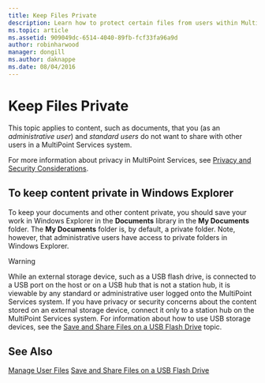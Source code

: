 ```yaml
---
title: Keep Files Private
description: Learn how to protect certain files from users within MultiPoint Services
ms.topic: article
ms.assetid: 909049dc-6514-4040-89fb-fcf33fa96a9d
author: robinharwood
manager: dongill
ms.author: daknappe
ms.date: 08/04/2016
---
```

# Keep Files Private
This topic applies to content, such as documents, that you \(as an *administrative user*\) and *standard users* do not want to share with other users in a MultiPoint Services system.

For more information about privacy in MultiPoint Services, see [Privacy and Security Considerations](Privacy-and-Security-Considerations.md).

## To keep content private in Windows Explorer

To keep your documents and other content private, you should save your work in Windows Explorer in the **Documents** library in the **My Documents** folder. The **My Documents** folder is, by default, a private folder. Note, however, that administrative users have access to private folders in Windows Explorer.

> [!WARNING]
> While an external storage device, such as a USB flash drive, is connected to a USB port on the host or on a USB hub that is not a station hub, it is viewable by any standard or administrative user logged onto the MultiPoint Services system. If you have privacy or security concerns about the content stored on an external storage device, connect it only to a station hub on the MultiPoint Services system. For information about how to use USB storage devices, see the [Save and Share Files on a USB Flash Drive](Save-and-Share-Files-on-a-USB-Flash-Drive.md) topic.

## See Also
[Manage User Files](Manage-User-Files.md)
[Save and Share Files on a USB Flash Drive](Save-and-Share-Files-on-a-USB-Flash-Drive.md)
